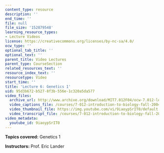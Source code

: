 ```yaml
---
content_type: resource
description: ''
end_time: ''
file: null
file_size: '152879548'
learning_resource_types:
- Lecture Videos
license: https://creativecommons.org/licenses/by-nc-sa/4.0/
ocw_type: ''
optional_tab_title: ''
optional_text: ''
parent_title: Video Lectures
parent_type: CourseSection
related_resources_text: ''
resource_index_text: ''
resourcetype: Video
start_time: ''
title: 'Lecture 6: Genetics 1'
uid: 95d3b672-b527-8f3b-556e-1c320a5da577
video_files:
  archive_url: http://www.archive.org/download/MIT7.012F04/ocw-7.012-lec6-20sep2004-220k.mp4
  video_captions_file: /courses/7-012-introduction-to-biology-fall-2004/ad751bc811eb5f00bd6f71ee32336bda_9iaoypSrIT0.vtt
  video_thumbnail_file: https://img.youtube.com/vi/9iaoypSrIT0/default.jpg
  video_transcript_file: /courses/7-012-introduction-to-biology-fall-2004/e2a5be63fb3c0033dbff2504c4d100ee_9iaoypSrIT0.pdf
video_metadata:
  youtube_id: 9iaoypSrIT0
---
```


**Topics covered:** Genetics 1

**Instructors:** Prof. Eric Lander

